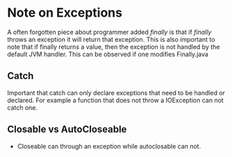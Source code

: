 # Note on Exceptions
A often forgotten piece about programmer added _finally_ is that if _finally_ throws an exception it will return that exception. This is also important to note that if finally returns a value, then the exception is not handled by the default JVM handler. This can be observed if one modifies Finally.java

## Catch
Important that catch can only declare exceptions that need to be handled or declared. 
For example a function that does not throw a IOException can not catch one. 

## Closable vs AutoCloseable 
- Closeable can through an exception while autoclosable can not. 
